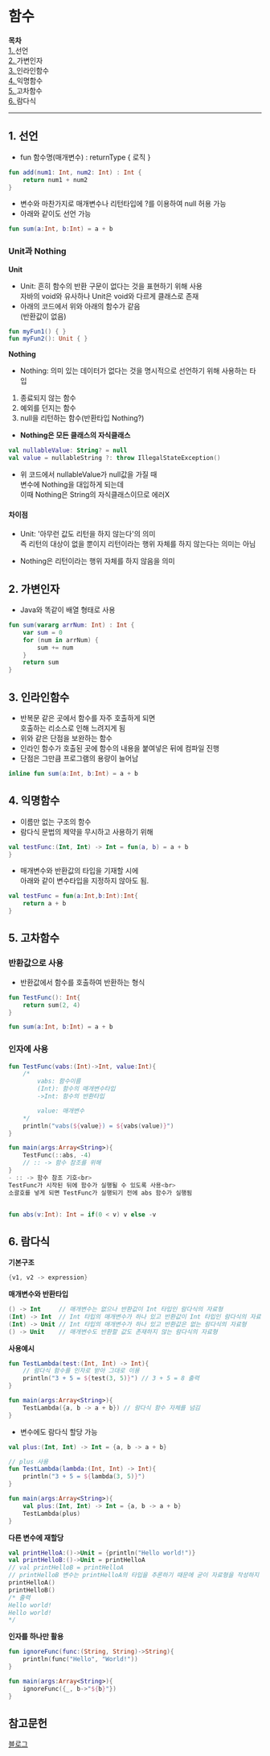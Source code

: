 # 함수
**목차**<br>
[1. ](#1-%EC%84%A0%EC%96%B8)선언<br>
[2. ](#2-%EA%B0%80%EB%B3%80%EC%9D%B8%EC%9E%90)가변인자<br>
[3. ](#3-%EC%9D%B8%EB%9D%BC%EC%9D%B8%ED%95%A8%EC%88%98)인라인함수<br>
[4. ](#4-%EC%9D%B5%EB%AA%85%ED%95%A8%EC%88%98)익명함수<br>
[5. ](#5-%EA%B3%A0%EC%B0%A8%ED%95%A8%EC%88%98)고차함수<br>
[6. ](#6-%EB%9E%8C%EB%8B%A4%EC%8B%9D)람다식<br>

***

## 1. 선언
- fun 함수명(매개변수) : returnType { 로직 }
```kotlin
fun add(num1: Int, num2: Int) : Int {
    return num1 + num2
}
```
- 변수와 마찬가지로 매개변수나 리턴타입에 ?를 이용하여 null 허용 가능
- 아래와 같이도 선언 가능
```kotlin
fun sum(a:Int, b:Int) = a + b
```

### Unit과 Nothing
**Unit**
- Unit: 흔히 함수의 반환 구문이 없다는 것을 표현하기 위해 사용<br>
자바의 void와 유사하나 Unit은 void와 다르게 클래스로 존재
- 아래의 코드에서 위와 아래의 함수가 같음<br>
(반환값이 없음)
```kotlin
fun myFun1() { }
fun myFun2(): Unit { }
```
**Nothing**
- Nothing: 의미 있는 데이터가 없다는 것을 명시적으로 선언하기 위해 사용하는 타입
1. 종료되지 않는 함수
2. 예외를 던지는 함수
3. null을 리턴하는 함수(반환타입 Nothing?)
- **Nothing은 모든 클래스의 자식클래스**
```kotlin
val nullableValue: String? = null
val value = nullableString ?: throw IllegalStateException()
```
- 위 코드에서 nullableValue가 null값을 가질 때<br>
변수에 Nothing을 대입하게 되는데<br>
이때 Nothing은 String의 자식클래스이므로 에러X

#### 차이점
- Unit: '아무런 값도 리턴을 하지 않는다'의 의미<br>
즉 리턴의 대상이 없을 뿐이지 리턴이라는 행위 자체를 하지 않는다는 의미는 아님

- Nothing은 리턴이라는 행위 자체를 하지 않음을 의미

## 2. 가변인자
- Java와 똑같이 배열 형태로 사용
```kotlin
fun sum(vararg arrNum: Int) : Int {
    var sum = 0
    for (num in arrNum) {
        sum += num
    }
    return sum
}
```

## 3. 인라인함수
- 반복문 같은 곳에서 함수를 자주 호출하게 되면  
호출하는 리소스로 인해 느려지게 됨
- 위와 같은 단점을 보완하는 함수
- 인라인 함수가 호출된 곳에 함수의 내용을 붙여넣은 뒤에 컴파일 진행
- 단점은 그만큼 프로그램의 용량이 늘어남
```kotlin
inline fun sum(a:Int, b:Int) = a + b
```

## 4. 익명함수
- 이름만 없는 구조의 함수
- 람다식 문법의 제약을 무시하고 사용하기 위해
```kotlin
val testFunc:(Int, Int) -> Int = fun(a, b) = a + b
}
```
- 매개변수와 반환값의 타입을 기재할 시에<br>
아래와 같이 변수타입을 지정하지 않아도 됨.
```kotlin
val testFunc = fun(a:Int,b:Int):Int{
    return a + b
}
```

## 5. 고차함수
### 반환값으로 사용
- 반환값에서 함수를 호출하여 반환하는 형식
```kotlin
fun TestFunc(): Int{
    return sum(2, 4)
}

fun sum(a:Int, b:Int) = a + b
```

### 인자에 사용
```kotlin
fun TestFunc(vabs:(Int)->Int, value:Int){
    /*
        vabs: 함수이름
        (Int): 함수의 매개변수타입
        ->Int: 함수의 반환타입

        value: 매개변수
    */
    println("vabs(${value}) = ${vabs(value)}")
}

fun main(args:Array<String>){
    TestFunc(::abs, -4)
    // :: -> 함수 참조를 위해
}
- :: -> 함수 참조 기호<br>
TestFunc가 시작된 뒤에 함수가 실행될 수 있도록 사용<br>
소괄호를 넣게 되면 TestFunc가 실행되기 전에 abs 함수가 실행됨


fun abs(v:Int): Int = if(0 < v) v else -v
```

## 6. 람다식
**기본구조**
```kotlin
{v1, v2 -> expression}
```
**매개변수와 반환타입**
```kotlin
() -> Int     // 매개변수는 없으나 반환값이 Int 타입인 람다식의 자료형
(Int) -> Int  // Int 타입의 매개변수가 하나 있고 반환값이 Int 타입인 람다식의 자료형
(Int) -> Unit // Int 타입의 매개변수가 하나 있고 반환값은 없는 람다식의 자료형
() -> Unit    // 매개변수도 반환할 값도 존재하지 않는 람다식의 자료형
```
**사용예시**
```kotlin
fun TestLambda(test:(Int, Int) -> Int){
    // 람다식 함수를 인자로 받아 그대로 이용
    println("3 + 5 = ${test(3, 5)}") // 3 + 5 = 8 출력
}

fun main(args:Array<String>){
    TestLambda({a, b -> a + b}) // 람다식 함수 자체를 넘김
}
```
- 변수에도 람다식 할당 가능
```kotlin
val plus:(Int, Int) -> Int = {a, b -> a + b}
```
```kotlin
// plus 사용
fun TestLambda(lambda:(Int, Int) -> Int){
    println("3 + 5 = ${lambda(3, 5)}")
}

fun main(args:Array<String>){
    val plus:(Int, Int) -> Int = {a, b -> a + b}
    TestLambda(plus)
}
```
**다른 변수에 재할당**
```kotlin
val printHelloA:()->Unit = {println("Hello world!")}
val printHelloB:()->Unit = printHelloA
// val printHelloB = printHelloA
// printHelloB 변수는 printHelloA의 타입을 추론하기 때문에 굳이 자료형을 작성하지 않아도 됩니다.
printHelloA()
printHelloB()
/* 출력
Hello world!
Hello world!
*/
```

**인자를 하나만 활용**
```kotlin
fun ignoreFunc(func:(String, String)->String){
    println(func("Hello", "World!"))
}

fun main(args:Array<String>){
    ignoreFunc({_, b->"${b}"})
}
```

## 참고문헌
[블로그](https://pang2h.tistory.com/315)<br>
